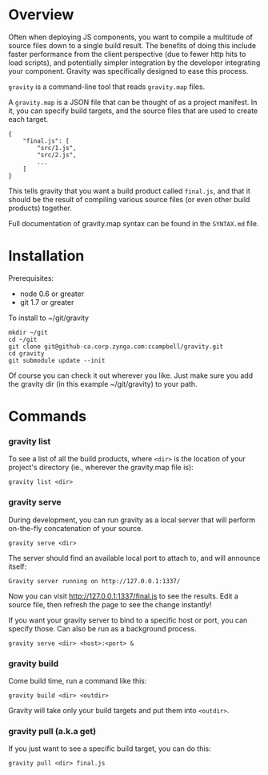 Overview
========

Often when deploying JS components, you want to compile a multitude of source
files down to a single build result.  The benefits of doing this include faster
performance from the client perspective (due to fewer http hits to load
scripts), and potentially simpler integration by the developer integrating your
component. Gravity was specifically designed to ease this process.

`gravity` is a command-line tool that reads `gravity.map` files.

A `gravity.map` is a JSON file that can be thought of as a project manifest.  In
it, you can specify build targets, and the source files that are used to create
each target.

	{
		"final.js": [
			"src/1.js",
			"src/2.js",
			...
		]
	}

This tells gravity that you want a build product called `final.js`, and that it
should be the result of compiling various source files (or even other build
products) together.

Full documentation of gravity.map syntax can be found in the `SYNTAX.md` file.


Installation
============

Prerequisites:

 - node 0.6 or greater
 - git 1.7 or greater

To install to ~/git/gravity

	mkdir ~/git
	cd ~/git
	git clone git@github-ca.corp.zynga.com:ccampbell/gravity.git
	cd gravity
	git submodule update --init

Of course you can check it out wherever you like.  Just make sure you add the
gravity dir (in this example ~/git/gravity) to your path.


Commands
========

### gravity list

To see a list of all the build products, where `<dir>` is the location of your
project's directory (ie., wherever the gravity.map file is):

	gravity list <dir>


### gravity serve

During development, you can run gravity as a local server that will perform
on-the-fly concatenation of your source.

	gravity serve <dir>

The server should find an available local port to attach to, and will announce
itself:

	Gravity server running on http://127.0.0.1:1337/

Now you can visit http://127.0.0.1:1337/final.js to see the results.  Edit a
source file, then refresh the page to see the change instantly!

If you want your gravity server to bind to a specific host or port, you can
specify those.  Can also be run as a background process.

	gravity serve <dir> <host>:<port> &


### gravity build

Come build time, run a command like this:

	gravity build <dir> <outdir>

Gravity will take only your build targets and put them into `<outdir>`.


### gravity pull (a.k.a get)

If you just want to see a specific build target, you can do this:

	gravity pull <dir> final.js
